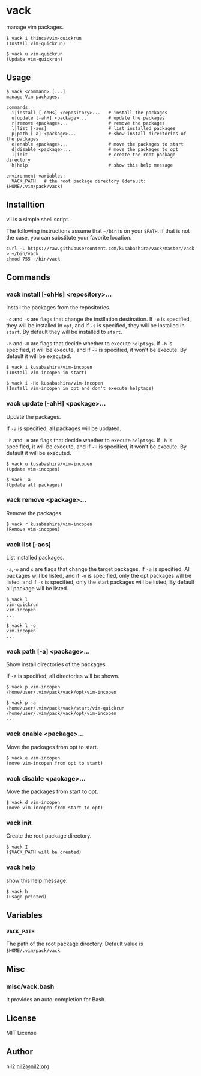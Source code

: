 vack
====

manage vim packages.

```
$ vack i thinca/vim-quickrun
(Install vim-quickrun)

$ vack u vim-quickrun
(Update vim-quickrun)
```

Usage
-----

```
$ vack <command> [...]
manage Vim packages.

commands:
  i|install [-ohHs] <repository>...   # install the packages
  u|update [-ahH] <package>...        # update the packages
  r|remove <package>...               # remove the packages
  l|list [-aos]                       # list installed packages
  p|path [-a] <package>...            # show install directories of the packages
  e|enable <package>...               # move the packages to start
  d|disable <package>...              # move the packages to opt
  I|init                              # create the root package directory
  h|help                              # show this help message

environment-variables:
  VACK_PATH   # the root package directory (default: $HOME/.vim/pack/vack)
```

Installtion
-----------

vil is a simple shell script.

The following instructions assume that `~/bin` is on your `$PATH`. If that is not the case, you can substitute your favorite location.

```
curl -L https://raw.githubusercontent.com/kusabashira/vack/master/vack > ~/bin/vack
chmod 755 ~/bin/vack
```

Commands
--------

### vack install [-ohHs] \<repository\>...   

Install the packages from the repositories.

`-o` and `-s` are flags that change the instllation destination.
If `-o` is specified, they will be installed in `opt`,
and if `-s` is specified, they will be installed in `start`.
By default they will be installed to `start`.

`-h` and `-H` are flags that decide whether to execute `helptsgs`.
If `-h` is specified, it will be execute,
and if `-H` is specified, it won't be execute.
By default it will be executed.

```
$ vack i kusabashira/vim-incopen
(Install vim-incopen in start)

$ vack i -Ho kusabashira/vim-incopen
(Install vim-incopen in opt and don't execute helptags)
```

### vack update [-ahH] \<package\>...        

Update the packages.

If `-a` is specified, all packages will be updated.

`-h` and `-H` are flags that decide whether to execute `helptsgs`.
If `-h` is specified, it will be execute,
and if `-H` is specified, it won't be execute.
By default it will be executed.

```
$ vack u kusabashira/vim-incopen
(Update vim-incopen)

$ vack -a
(Update all packages)
```

### vack remove \<package\>...               

Remove the packages.

```
$ vack r kusabashira/vim-incopen
(Remove vim-incopen)
```

### vack list [-aos]                       

List installed packages.

`-a`,`-o` and `s` are flags that change the target packages.
If `-a` is specified, All packages will be listed,
and if `-o` is specified, only the opt packages will be listed,
and if `-s` is specified, only the start packages will be listed,
By default all package will be listed.

```
$ vack l
vim-quickrun
vim-incopen
...

$ vack l -o
vim-incopen
...
```

### vack path [-a] \<package\>...            

Show install directories of the packages.

If `-a` is specified, all directories will be shown.

```
$ vack p vim-incopen
/home/user/.vim/pack/vack/opt/vim-incopen

$ vack p -a
/home/user/.vim/pack/vack/start/vim-quickrun
/home/user/.vim/pack/vack/opt/vim-incopen
...
```

### vack enable \<package\>...               

Move the packages from opt to start.

```
$ vack e vim-incopen
(move vim-incopen from opt to start)
```

### vack disable \<package\>...              

Move the packages from start to opt.

```
$ vack d vim-incopen
(move vim-incopen from start to opt)
```

### vack init                              

Create the root package directory.

```
$ vack I
($VACK_PATH will be created)
```

### vack help                              

show this help message.

```
$ vack h
(usage printed)
```

Variables
---------

### `VACK_PATH`

The path of the root package directory.
Default value is `$HOME/.vim/pack/vack`.

Misc
----

### misc/vack.bash

It provides an auto-completion for Bash.

License
-------

MIT License

Author
------

nil2 <nil2@nil2.org>
